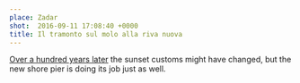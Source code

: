 ```yaml
---
place: Zadar
shot:  2016-09-11 17:08:40 +0000
title: Il tramonto sul molo alla riva nuova
---
```


[Over a hundred years later](https://www.google.com/search?q=Zara+molo+%22Riva+Nuova%22&tbm=isch) the sunset customs might have changed, but the new shore pier is doing its job just as well.
